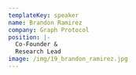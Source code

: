 ```yaml
---
templateKey: speaker
name: Brandon Ramirez
company: Graph Protocol
position: |-
  Co-Founder &
  Research Lead
image: /img/19_brandon_ramirez.jpg
---
```


